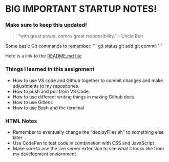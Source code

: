 # BIG IMPORTANT STARTUP NOTES!

### **Make sure to keep this updated!**

> "with great power, comes great responsibility." - Uncle Ben


Some basic Git commands to remember:
'''
git status
git add
git commit
'''

Here is a link to the [README.md file](https://github.com/DapDerDapy/startup/blob/main/README.md)

### Things I learned in this assignment ###

* How to use VS code and Github together to commit changes and make adjustments to my repositories.
* How to push and pull from VS Code.
* How to use different writing things in making Github docs.
* How to use Gitlens
* How to use Bash and the terminal

### HTML Notes ###
* Remember to eventually change the "deployFiles.sh" to something else later
* Use CodePen to test code in combination with CSS and JavaScript
* Make sure to use the live server extension to see what it looks like from my development enviornment
